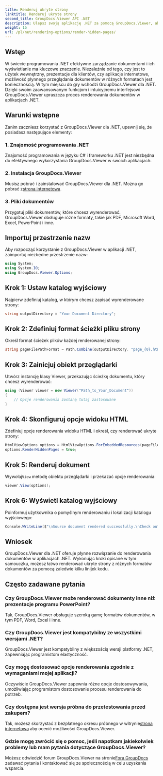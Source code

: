 ```yaml
---
title: Renderuj ukryte strony
linktitle: Renderuj ukryte strony
second_title: GroupDocs.Viewer API .NET
description: Ulepsz swoją aplikację .NET za pomocą GroupDocs.Viewer, aby zapewnić płynne renderowanie dokumentów. Postępuj zgodnie z naszym przewodnikiem krok po kroku, aby bez wysiłku renderować ukryte strony.
weight: 15
url: /pl/net/rendering-options/render-hidden-pages/
---
```

## Wstęp
W świecie programowania .NET efektywne zarządzanie dokumentami i ich wyświetlanie ma kluczowe znaczenie. Niezależnie od tego, czy jest to użytek wewnętrzny, prezentacje dla klientów, czy aplikacje internetowe, możliwość płynnego przeglądania dokumentów w różnych formatach jest koniecznością. W tym miejscu do gry wchodzi GroupDocs.Viewer dla .NET. Dzięki swoim zaawansowanym funkcjom i intuicyjnemu interfejsowi GroupDocs.Viewer upraszcza proces renderowania dokumentów w aplikacjach .NET.
## Warunki wstępne
Zanim zaczniesz korzystać z GroupDocs.Viewer dla .NET, upewnij się, że posiadasz następujące elementy:
### 1. Znajomość programowania .NET
Znajomość programowania w języku C# i frameworku .NET jest niezbędna do efektywnego wykorzystania GroupDocs.Viewer w swoich aplikacjach.
### 2. Instalacja GroupDocs.Viewer
 Musisz pobrać i zainstalować GroupDocs.Viewer dla .NET. Można go pobrać z[strona internetowa](https://releases.groupdocs.com/viewer/net/).
### 3. Pliki dokumentów
Przygotuj pliki dokumentów, które chcesz wyrenderować. GroupDocs.Viewer obsługuje różne formaty, takie jak PDF, Microsoft Word, Excel, PowerPoint i inne.

## Importuj przestrzenie nazw
Aby rozpocząć korzystanie z GroupDocs.Viewer w aplikacji .NET, zaimportuj niezbędne przestrzenie nazw:
```csharp
using System;
using System.IO;
using GroupDocs.Viewer.Options;
```
## Krok 1: Ustaw katalog wyjściowy
Najpierw zdefiniuj katalog, w którym chcesz zapisać wyrenderowane strony:
```csharp
string outputDirectory = "Your Document Directory";
```
## Krok 2: Zdefiniuj format ścieżki pliku strony
Określ format ścieżek plików każdej renderowanej strony:
```csharp
string pageFilePathFormat = Path.Combine(outputDirectory, "page_{0}.html");
```
## Krok 3: Zainicjuj obiekt przeglądarki
Utwórz instancję klasy Viewer, przekazując ścieżkę dokumentu, który chcesz wyrenderować:
```csharp
using (Viewer viewer = new Viewer("Path_to_Your_Document"))
{
    // Opcje renderowania zostaną tutaj zastosowane
}
```
## Krok 4: Skonfiguruj opcje widoku HTML
Zdefiniuj opcje renderowania widoku HTML i określ, czy renderować ukryte strony:
```csharp
HtmlViewOptions options = HtmlViewOptions.ForEmbeddedResources(pageFilePathFormat);
options.RenderHiddenPages = true;
```
## Krok 5: Renderuj dokument
 Wywołaj`View` metodę obiektu przeglądarki i przekazać opcje renderowania:
```csharp
viewer.View(options);
```
## Krok 6: Wyświetl katalog wyjściowy
Poinformuj użytkownika o pomyślnym renderowaniu i lokalizacji katalogu wyjściowego:
```csharp
Console.WriteLine($"\nSource document rendered successfully.\nCheck output in {outputDirectory}.");
```

## Wniosek
GroupDocs.Viewer dla .NET oferuje płynne rozwiązanie do renderowania dokumentów w aplikacjach .NET. Wykonując kroki opisane w tym samouczku, możesz łatwo renderować ukryte strony z różnych formatów dokumentów za pomocą zaledwie kilku linijek kodu.
## Często zadawane pytania
### Czy GroupDocs.Viewer może renderować dokumenty inne niż prezentacje programu PowerPoint?
Tak, GroupDocs.Viewer obsługuje szeroką gamę formatów dokumentów, w tym PDF, Word, Excel i inne.
### Czy GroupDocs.Viewer jest kompatybilny ze wszystkimi wersjami .NET?
GroupDocs.Viewer jest kompatybilny z większością wersji platformy .NET, zapewniając programistom elastyczność.
### Czy mogę dostosować opcje renderowania zgodnie z wymaganiami mojej aplikacji?
Oczywiście GroupDocs.Viewer zapewnia różne opcje dostosowywania, umożliwiając programistom dostosowanie procesu renderowania do potrzeb.
### Czy dostępna jest wersja próbna do przetestowania przed zakupem?
Tak, możesz skorzystać z bezpłatnego okresu próbnego w witrynie[strona internetowa](https://releases.groupdocs.com/) aby ocenić możliwości GroupDocs.Viewer.
### Gdzie mogę zwrócić się o pomoc, jeśli napotkam jakiekolwiek problemy lub mam pytania dotyczące GroupDocs.Viewer?
 Możesz odwiedzić forum GroupDocs.Viewer na stronie[Fora GroupDocs](https://forum.groupdocs.com/c/viewer/9) zadawać pytania i kontaktować się ze społecznością w celu uzyskania wsparcia.